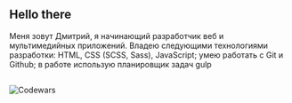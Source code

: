 ## Hello there
Меня зовут Дмитрий, я начинающий разработчик веб и мультимедийных приложений. Владею следующими технологиями разработки: HTML, CSS (SCSS, Sass), JavaScript; умею работать с Git и Github; в работе использую планировщик задач gulp
##
![Codewars](https://github.r2v.ch/codewars?user=ApfeIStrudeI&stroke=%23E1B749)
